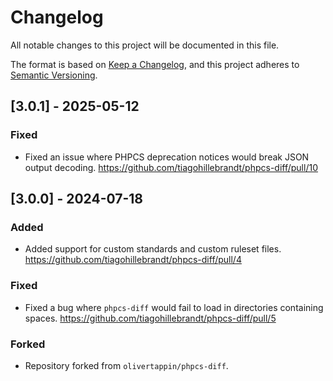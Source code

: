 # Changelog

All notable changes to this project will be documented in this file.

The format is based on [Keep a Changelog](https://keepachangelog.com/en/1.1.0/),
and this project adheres to [Semantic Versioning](https://semver.org/spec/v2.0.0.html).

## [3.0.1] - 2025-05-12
### Fixed
- Fixed an issue where PHPCS deprecation notices would break JSON output decoding. https://github.com/tiagohillebrandt/phpcs-diff/pull/10

## [3.0.0] - 2024-07-18
### Added
- Added support for custom standards and custom ruleset files. https://github.com/tiagohillebrandt/phpcs-diff/pull/4

### Fixed
- Fixed a bug where `phpcs-diff` would fail to load in directories containing spaces. https://github.com/tiagohillebrandt/phpcs-diff/pull/5

### Forked
- Repository forked from `olivertappin/phpcs-diff`.
